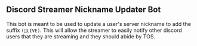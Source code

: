 ## Discord Streamer Nickname Updater Bot

This bot is meant to be used to update a user's server nickname to add the 
suffix `(🔴LIVE)`. This will allow the streamer to easily notify other discord users that they are streaming and they should abide by TOS.
